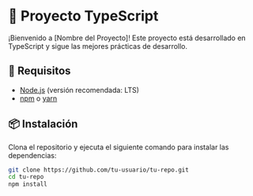 # 🚀 Proyecto TypeScript

¡Bienvenido a [Nombre del Proyecto]! Este proyecto está desarrollado en TypeScript y sigue las mejores prácticas de desarrollo.

## 📌 Requisitos

- [Node.js](https://nodejs.org/) (versión recomendada: LTS)
- [npm](https://www.npmjs.com/) o [yarn](https://yarnpkg.com/)

## 📦 Instalación

Clona el repositorio y ejecuta el siguiente comando para instalar las dependencias:

```bash
git clone https://github.com/tu-usuario/tu-repo.git
cd tu-repo
npm install